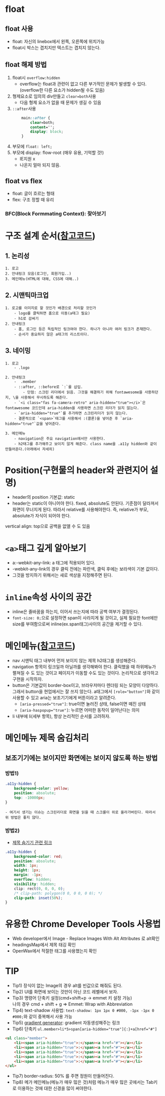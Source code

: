 # float
## float 사용
- float: 자신의 linebox에서 왼쪽, 오른쪽에 위치가능
- float시 박스는 겹치지만 텍스트는 겹치지 않는다.

## float 해제 방법
1. float시 `overflow:hidden`
    - overflow는 float과 관련이 없고 다른 부가적인 문제가 발생할 수 있다.(overflow한 다른 요소가 hidden될 수도 있음)
2. 형제요소로 임의의 div만들고 `clear=both`사용
    - 다음 형제 요소가 없을 때 문제가 생길 수 있음
3. `::after`사용
    ```css
        main::after {
            clear=both;
            content='';
            display: block;
        }
    ```
4. 부모에 `float: left;`
5. 부모에 display: flow-root (매우 유용, 기억할 것!)
    - IE지원 x
    - 나온지 얼마 되지 않음.



## float vs flex
- float: 글이 흐르는 형태
- flex: 구조 정할 때 유리



### BFC(Block Formmating Context): 찾아보기

# 구조 설계 순서([참고코드](https://github.com/KoSangWon/exHTML5))

## 1. 논리성
    1. 로고
    2. 안내링크 모음(로그인, 회원가입..)
    3. 메인메뉴(HTML에 대해, CSS에 대해..)

## 2. 시맨틱마크업
    1. 로고를 이미지로 할 것인가 배경으로 처리할 것인가
        - logo를 클릭하면 홈으로 이동(a태그 필요)
        - h1로 감싸기
    2. 안내링크
        - 홈, 로그인 등은 독립적인 링크여야 한다. 하나가 아니라 여러 링크가 존재한다. 
        - 순서가 중요하지 않은 a태그의 리스트이다. 

## 3. 네이밍
    1. 로고
        - .logo
        
    2. 안내링크
        -  .member
        - ::after, ::before로 `:`를 삽입.
            - 단점: 스크린 리더에서 읽음. 그것을 해결하기 위해 fontawesome을 사용하던지, \을 사용해서 무시하도록 해준다.
        - `<i class="fas fa-camera-retro" aria-hidden="true"></i>`은 fontawesome 코드인데 aria-hidden을 사용하면 스크린 리더가 읽지 않는다.
        - `aria-hidden="true"`를 추가하면 스크린리더가 읽지 않는다.
        - 결론적으로 `<span>`태그를 사용해서 :(콜론)을 넣어준 후 `aria-hidden="true"`값을 넣어준다.

    3. 메인메뉴
        - navigation은 주요 navigation에서만 사용한다.
        - h2태그를 추가해주고 보이지 않게 해준다. class name을 .a11y hidden와 같이 만들어준다.(아래에서 자세히)


# Position(구현물의 header와 관련지어 설명)
- header의 position 기본값: static
- header는 static이 아니어야 한다. fixed, absolute도 안된다. 기준점이 달라져서 화면이 무너지게 된다. 따라서 relative를 사용해야한다. 즉, relative가 부모, absolute가 자식이 되어야 한다.

vertical align: top으로 공백을 없앨 수 도 있음

# `<a>`태그 깊게 알아보기
- a:-webkit-any-link: a 태그에 적용되어 있다. 
- -webkit-any-link의 경우 클릭 전에는 파란색, 클릭 후에는 보라색이 기본 값이다. 
- 그것을 방지하기 위해서는 새로 색상을 지정해주면 된다.

# `inline`속성 사이의 공간
- inline은 줄바꿈을 하는지, 이어서 쓰는지에 따라 공백 여부가 결정된다.
- `font-size: 0;`으로 설정하면 span이 사라지게 될 것이고, 실제 필요한 font에만 size를 부여함으로써 inline(ex.span태그)사이의 공간을 제거할 수 있다.


# 메인메뉴([참고코드](https://github.com/KoSangWon/exHTML5))
- nav 시맨틱 태그 내부어 먼저 보이지 않는 제목 h2태그를 생성해준다.
- navigation 항목이 링크일까 아닐까를 생각해봐야 한다. 클릭했을 때 하위메뉴가 펼쳐질 수 도 있는 것이고 페이지가 이동할 수도 있는 것이다. 논리적으로 생각하고 구현을 시작하자.
- button은 기본값이 border-box이고, 브라우저마다 렌더링 되는 모양이 다양하다. 그래서 button을 현업에서는 잘 쓰지 않는다. a태그에서 `[role="button"]`와 같이 사용할 수 있고 aria는 보조기기에게 버튼이라고 알려준다.
    - `[aria-pressed="true"]`: true이면 눌러진 상태, false이면 떼진 상태
    - `[aria-haspopup="true"]`: 누르면 어떠한 동작이 일어난다는 의미
- li 내부에 li(세부 항목), 항상 논리적인 순서를 고려하자.


# 메인메뉴 제목 숨김처리
## 보조기기에는 보이지만 화면에는 보이지 않도록 하는 방법
### 방법1)
```css
.a11y-hidden {
    background-color: yellow;
    position: absolute;
    top: -10000px;
}
```
    - 여기서 생기는 이슈는 스크린리더로 화면을 읽을 때 스크롤이 위로 올라가버린다. 따라서 위 방법은 좋지 않다.

### 방법2)
- [제목 숨기기 관련 링크](https://mulder21c.github.io/2019/03/22/screen-hide-text/)  
```css
.a11y-hidden {
    background-color: red;
    position: absolute;
    width: 1px;
    height: 1px;
    margin: -1px;
    overflow: hidden;
    visibility: hidden;
    clip: rect(0, 0, 0, 0);
    /* clip-path: polygon(0 0, 0 0, 0 0); */
    clip-path: inset(50%);
}
```


# 유용한 Chrome Developer Tools 사용법
- Web developer에서 Image - Replace Images With Alt Attributes 로 alt확인
- headingsMap에서 제목 태깅 확인
- OpenWax에서 적절한 태그를 사용했는지 확인

# TIP
- Tip1) 장식이 없는 Image의 경우 alt를 빈값으로 해줘도 된다.  
- Tip2) UI를 화면에 보이는 것만이 아닌 코드 레벨에서 보자.  
- Tip3) 명령어 단축키 설정(cmd+shift+p -> emmet 키 설정 가능)  
나의 경우 cmd + shift + g => Emmet: Wrap with Abbreviation  
- Tip4) text-shadow 사용법: `text-shadow: 1px 1px 0 #000, -1px -1px 0 #000;`와 같이 중복해서 사용 가능
- Tip5) [gradient generator](https://www.colorzilla.com/gradient-editor/): gradient 자동생성해주는 링크
- Tip6) 단축키
`ul.member>li*5>span[aria-hidden="true"]{:}+a[href="#"]`
```html
<ul class="member">
    <li><span aria-hidden="true">:</span><a href="#"></a></li>
    <li><span aria-hidden="true">:</span><a href="#"></a></li>
    <li><span aria-hidden="true">:</span><a href="#"></a></li>
    <li><span aria-hidden="true">:</span><a href="#"></a></li>
    <li><span aria-hidden="true">:</span><a href="#"></a></li>
</ul>
```
- Tip7) border-radius: 50% 를 주면 정원이 만들어진다.
- Tip8) 메가 메인메뉴(메뉴가 매우 많은 것)처럼 메뉴가 매우 많은 곳에서는 Tab키로 이용하는 것에 대한 신경을 많이 써야한다.